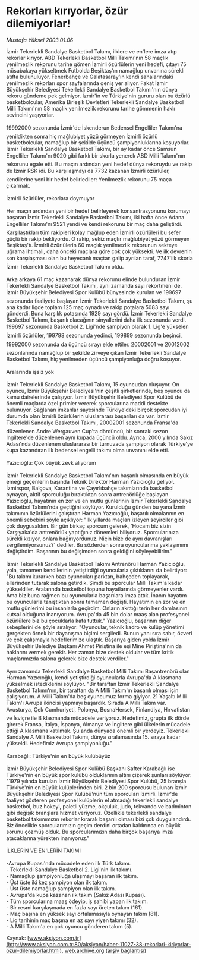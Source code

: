 # Rekorları kırıyorlar, özür dilemiyorlar!

*Mustafa Yüksel 2003.01.06*

<font class="agenda2NewsSpot">
 İzmir Tekerlekli Sandalye Basketbol Takımı, ilklere ve en'lere imza atıp rekorlar kırıyor. ABD Tekerlekli Basketbol Milli Takımı'nın 58 maçlık yenilmezlik rekorunu tarihe gömen İzmirli özürlülerin yeni hedefi, çıtayı 75 müsabakaya yükseltmek
</font>
<font class="newsDetail">
 Futbolda Beşiktaş'ın namağlup unvanına sürekli atıfta bulunuluyor. Fenerbahçe ve Galatasaray'ın kendi sahalarındaki yenilmezlik rekorları spor sayfalarında geniş yer alıyor. Fakat İzmir Büyükşehir Belediyesi Tekerlekli Sandalye Basketbol Takımı'nın dünya rekoru gündeme pek gelmiyor. İzmir'in ve Türkiye'nin gururu olan bu özürlü basketbolcular, Amerika Birleşik Devletleri Tekerlekli Sandalye Basketbol Milli Takımı'nın 58 maçlık yenilmezlik rekorunu tarihe gömmenin haklı sevincini yaşıyorlar.
 <br/>
 <br/>
 19992000 sezonunda İzmir'de İskenderun Bedensel Engelliler Takımı'na yenildikten sonra hiç mağlubiyet yüzü görmeyen İzmirli özürlü basketbolcular, namağlup bir şekilde üçüncü şampiyonluklarına koşuyorlar. İzmir Tekerlekli Sandalye Basketbol Takımı, bir ay kadar önce Samsun Engelliler Takımı'nı 9020 gibi farklı bir skorla yenerek ABD Milli Takımı'nın rekorunu egale etti. Bu maçın ardından yeni hedef dünya rekoruydu ve rakip de İzmir RSK idi. Bu karşılaşmayı da 7732 kazanan İzmirli özürlüler, kendilerine yeni bir hedef belirlediler: Yenilmezlik rekorunu 75 maça çıkarmak.
 <br/>
 <br/>
 İzmirli özürlüler, rekorlara doymuyor
 <br/>
 <br/>
 Her maçın ardından yeni bir hedef belirleyerek konsantrasyonunu korumayı başaran İzmir Tekerlekli Sandalye Basketbol Takımı, iki hafta önce Adana Engelliler Takımı'nı 9521 yendi ve kendi rekorunu bir maç daha geliştirdi. Karşılaştıkları tüm rakipleri kolay mağlup eden İzmirli özürlüleri bu sefer güçlü bir rakip bekliyordu. O rakip, sekiz maçtır mağlubiyet yüzü görmeyen Beşiktaş'tı. İzmirli özürlülerin 60 maçlık yenilmezlik rekorunun sekteye uğrama ihtimali, daha önceki maçlara göre çok çok yüksekti. Ve ilk devrenin son karşılaşması olan bu heyecanlı maçtan galip ayrılan taraf, 7747'lik skorla İzmir Tekerlekli Sandalye Basketbol Takımı oldu.
 <br/>
 <br/>
 Arka arkaya 61 maç kazanarak dünya rekorunu elinde bulunduran İzmir Tekerlekli Sandalye Basketbol Takımı, aynı zamanda sayı rekortmeni de. İzmir Büyükşehir Belediyesi Spor Kulübü bünyesinde kurulan ve 199697 sezonunda faaliyete başlayan İzmir Tekerlekli Sandalye Basketbol Takımı, şu ana kadar ligde toplam 125 maç oynadı ve rakip potalara 5083 sayı gönderdi. Buna karşılık potasında 1929 sayı gördü. İzmir Tekerlekli Sandalye Basketbol Takımı, başarılı olacağının sinyallerini daha ilk sezonunda verdi. 199697 sezonunda Basketbol 2. Ligi'nde şampiyon olarak 1. Lig'e yükselen İzmirli özürlüler, 199798 sezonunda yedinci, 199899 sezonunda beşinci, 19992000 sezonunda da üçüncü sırayı elde ettiler. 20002001 ve 20012002 sezonlarında namağlup bir şekilde zirveye çıkan İzmir Tekerlekli Sandalye Basketbol Takımı, hiç yenilmeden üçüncü şampiyonluğa doğru koşuyor.
 <br/>
 <br/>
 Aralarında işsiz yok
 <br/>
 <br/>
 İzmir Tekerlekli Sandalye Basketbol Takımı, 15 oyuncudan oluşuyor. On oyuncu, İzmir Büyükşehir Belediyesi'nin çeşitli şirketlerinde, beş oyuncu da kamu dairelerinde çalışıyor. İzmir Büyükşehir Belediyesi Spor Kulübü de önemli maçlarda özel primler vererek sporcularına maddi destekte bulunuyor. Sağlanan imkanlar sayesinde Türkiye'deki birçok sporcudan iyi durumda olan İzmirli özürlülerin uluslararası başarıları da var. İzmir Tekerlekli Sandalye Basketbol Takımı, 20002001 sezonunda Fransa'da düzenlenen Andre Wergauven Cup'ta dördüncü, bir sonraki sezon İngiltere'de düzenlenen aynı kupada üçüncü oldu. Ayrıca, 2000 yılında Sakız Adası'nda düzenlenen uluslararası bir turnuvada şampiyon olarak Türkiye'ye kupa kazandıran ilk bedensel engelli takımı olma unvanını elde etti.
 <br/>
 <br/>
 Yazıcıoğlu: Çok büyük zevk alıyorum
 <br/>
 <br/>
 İzmir Tekerlekli Sandalye Basketbol Takımı'nın başarılı olmasında en büyük emeği geçenlerin başında Teknik Direktör Harman Yazıcıoğlu geliyor. İzmirspor, Balçova, Karantina ve Çayırlıbahçe takımlarında basketbol oynayan, aktif sporculuğu bıraktıktan sonra antrenörlüğe başlayan Yazıcıoğlu, hayatının en zor ve en mutlu günlerinin İzmir Tekerlekli Sandalye Basketbol Takımı'nda geçtiğini söylüyor. Kurulduğu günden bu yana İzmir takımının özürlülerini çalıştıran Harman Yazıcıoğlu, başarılı olmalarının en önemli sebebini şöyle açıklıyor: "İlk yıllarda maçları izleyen seyirciler gibi çok duygusaldım. Bir gün birkaç sporcum gelerek, 'Hocam biz sizin Karşıyaka'da antrenörlük yaptığınız dönemleri biliyoruz. Sporcularınıza sürekli kızıyor, onlara bağırıyordunuz. Niçin bize de aynı davranışları sergilemiyorsunuz?' dediler. Bu sözlerden sonra oyuncularıma yaklaşımımı değiştirdim. Başarının bu değişimden sonra geldiğini söyleyebilirim."
 <br/>
 <br/>
 İzmir Tekerlekli Sandalye Basketbol Takımı Antrenörü Harman Yazıcıoğlu, yola, tamamen kendilerinin yetiştirdiği oyuncularla çıktıklarını da belirtiyor: "Bu takımı kurarken bazı oyuncuları parktan, bahçeden toplayarak, ellerinden tutarak salona getirdik. Şimdi bu sporcular Milli Takım'a kadar yükseldiler. Aralarında basketbol topunu hayatlarında görmeyenler vardı. Ama biz buna rağmen bu oyuncularla başarılara imza attık. İnanın hayatım bu oyuncularla tanıştıktan sonra tamamen değişti. Hayatımın en zor ve en mutlu günlerimi bu insanlarla geçirdim. Onların akıttığı terin her damlasının kutsal olduğuna inanıyorum. Avrupa'da 45 bin dolar maaş alan profesyonel özürlülere biz bu çocuklarla kafa tuttuk." Yazıcıoğlu, başarının diğer sebeplerini de şöyle sıralıyor: "Oyuncular, teknik kadro ve kulüp yönetimi gerçekten örnek bir dayanışma biçimi sergiledi. Bunun yanı sıra sabır, özveri ve çok çalışmayla hedeflerimize ulaştık. Başarıya giden yolda İzmir Büyükşehir Belediye Başkanı Ahmet Piriştina ile eşi Mine Piriştina'nın da haklarını vermek gerekir. Her zaman bize destek oldular ve tüm kritik maçlarımızda salona gelerek bize destek verdiler."
 <br/>
 <br/>
 Aynı zamanda Tekerlekli Sandalye Basketbol Milli Takımı Başantrenörü olan Harman Yazıcıoğlu, kendi yetiştirdiği oyuncularla Avrupa'da A klasmana yükselmek istediklerini söylüyor. "Bir taraftan  İzmir Tekerlekli Sandalye Basketbol Takımı'nın, bir taraftan da A Milli Takım'ın başarılı olması için çalışıyorum. A Milli Takım'da beş oyuncumuz forma giyiyor. 21 Yaşaltı Milli Takım'ı Avrupa ikincisi yapmayı başardık. Sırada A Milli Takım var. Avusturya, Çek Cumhuriyeti, Polonya, BosnaHersek, Finlandiya, Hırvatistan ve İsviçre ile B klasmanda mücadele veriyoruz. Hedefimiz, grupta ilk dörde girerek Fransa, İtalya, İspanya, Almanya ve İngiltere gibi ülkelerin mücadele ettiği A klasmana katılmak. Şu anda dünyada önemli bir yerdeyiz. Tekerlekli Sandalye A Milli Basketbol Takımı, dünya sıralamasında 15. sıraya kadar yükseldi. Hedefimiz Avrupa şampiyonluğu."
 <br/>
 <br/>
 Karabağlı: Türkiye'nin en büyük kulübüyüz
 <br/>
 <br/>
 İzmir Büyükşehir Belediyesi Spor Kulübü Başkanı Safter Karabağlı ise Türkiye'nin en büyük spor kulübü olduklarının altını çizerek şunları söylüyor: "1979 yılında kurulan İzmir Büyükşehir Belediyesi Spor Kulübü, 25 branşla Türkiye'nin en büyük kulüplerinden biri. 2 bin 200 sporcusu bulunan İzmir Büyükşehir Belediyesi Spor Kulübü'nün tüm sporcuları İzmirli. İzmir'de faaliyet gösteren profesyonel kulüplerin el atmadığı tekerlekli sandalye basketbol, buz hokeyi, paletli yüzme, okçuluk, judo, tekvando ve badminton gibi değişik branşlara hizmet veriyoruz. Özellikle tekerlekli sandalye basketbol takımımızın rekorlar kırarak başarılı olması bizi çok duygulandırdı. Biz öncelikle sporcularımızın geçim derdini ortadan kaldırınca en büyük sorunu çözmüş olduk. Bu sporcularımızın daha birçok başarıya imza atacaklarına yürekten inanıyoruz."
 <br/>
 <br/>
 İLKLERİN VE EN'LERİN TAKIMI
 <br/>
 <br/>
 -Avrupa Kupası'nda mücadele eden ilk Türk takımı.
 <br/>
 - Tekerlekli Sandalye Basketbol 2. Ligi'nin ilk takımı.
 <br/>
 - Namağlup şampiyonluğa ulaşmayı başaran ilk takım.
 <br/>
 - Üst üste iki kez şampiyon olan ilk takım.
 <br/>
 - Üst üste namağlup şampiyon olan ilk takım.
 <br/>
 - Avrupa'da kupa kazanan ilk takım (Sakız Adası Kupası).
 <br/>
 - Tüm sporcularına maaş ödeyip, iş sahibi yapan ilk takım.
 <br/>
 - Bir resmi karşılaşmada en fazla sayı üreten takım (161).
 <br/>
 - Maç başına en yüksek sayı ortalamasıyla oynayan takım (81).
 <br/>
 - Lig tarihinin maç başına en az sayı yiyen takımı (32).
 <br/>
 - A Milli Takım'a en çok oyuncu gönderen takım (5).
 <br/>
</font>

Kaynak: [www.aksiyon.com.tr](http://www.aksiyon.com.tr:80/aksiyon/haber-11027-38-rekorlari-kiriyorlar-ozur-dilemiyorlar.html), [web.archive.org (arşiv bağlantısı)](http://web.archive.org/web/20100910095751/http://www.aksiyon.com.tr:80/aksiyon/haber-11027-38-rekorlari-kiriyorlar-ozur-dilemiyorlar.html)

